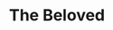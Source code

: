 ---
title: "The Beloved"
summary: "The Beloved is a British electronica band founded by core member Jon Marsh. The band initially formed as in 1983 by Jon Marsh & Steve Waddington, who soon recruited Tim Havard on bass. Renamed The Beloved in 1984 as Guy Gausden joined on drums, the band began to play live. After 2 Peel Sessions in 1985 and 4 single releases in 1986/7 they reemerged in early 1988 reverting back to the original duo of Marsh & Waddington. Now on a major label record releases recommenced with the barely-noticed \"Loving Feeling,\" followed by \"Your Love Takes Me Higher,\" a significant club hit, then \"The Sun Rising,\" their breakthrough record, reaching #26 in the UK Charts in autumn 1989. After releasing \"Happiness,\" and its sister remix album \"Blissed Out,\" in 1990, Waddington left the band the following year. The Beloved returned in 1993 as a duo of Jon & his wife Helena with the single \"Sweet Harmony,\" a major hit in the UK and across Europe. The album \"Conscience,\" followed and 2 more singles. Followed in 1996 by the album \"X,\" with the top 20 hit \"Satellite.\" Having neither split nor ceased the band is now dormant. Line ups: 1984 -1987: Jon Marsh - Steve Waddington - Tim Havard - Guy Gausden 1987 - 1990: Jon Marsh - Steve Waddington 1992 - 1996 : Jon Marsh - Helena Marsh 1997 - ... : Jon Marsh Contact: info@thebeloved.com"
image: "the-beloved.jpg"
apple_music_artist_url: "https://music.apple.com/gb/artist/the-beloved/158981"
wikipedia_url: "https://en.wikipedia.org/wiki/The_Beloved_(band)"
---